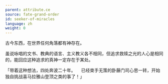 ```yaml
---
parent: attribute.ce
source: fate-grand-order
id: seeker-of-miracles
language: zh
weight: 0
---
```


古今东西，在世界任何角落都有神存在。

虽说咏唱的文书、教典的语言、主义教义各不相同，但追求救赎之光的人心是相同的，能回应这种追求的真神一定存在于某处。

「带着这种想法，四处奔波二十年。
　已经束手无策的卧藤门司心思一转，开始独自挑战喜马拉雅山登顶之类的事了！」
